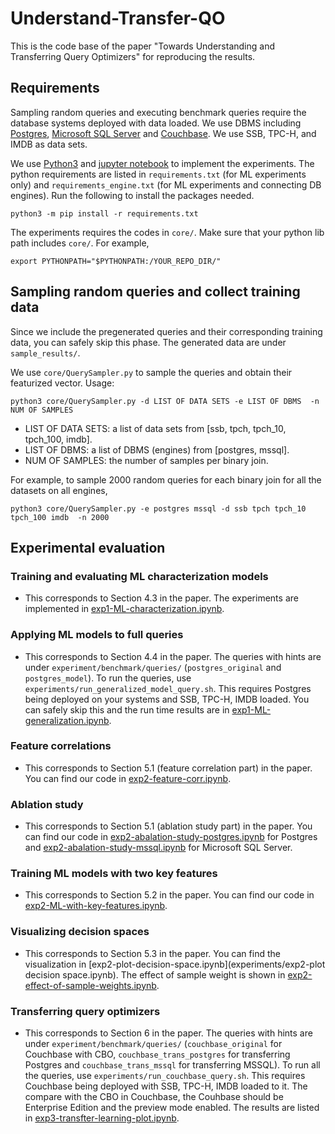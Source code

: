 # Understand-Transfer-QO

<!-- Code cleaning is in procedure. Cleaned version will be available before May 7. -->

This is the code base of the paper "Towards Understanding and Transferring Query Optimizers" for reproducing the results. 

## Requirements
Sampling random queries and executing benchmark queries require the database systems deployed with data loaded. We use DBMS including [Postgres](), [Microsoft SQL Server]() and [Couchbase](). We use SSB, TPC-H, and IMDB as data sets.

We use [Python3]() and [jupyter notebook]() to implement the experiments. The python requirements are listed in `requirements.txt` (for ML experiments only) and `requirements_engine.txt` (for ML experiments and connecting DB engines). Run the following to install the packages needed.

```python3 -m pip install -r requirements.txt``` 

The experiments requires the codes in `core/`. Make sure that your python lib path includes `core/`. For example, 

```export PYTHONPATH="$PYTHONPATH:/YOUR_REPO_DIR/"```


## Sampling random queries and collect training data
Since we include the pregenerated queries and their corresponding training data, you can safely skip this phase. The generated data are under `sample_results/`. 

We use `core/QuerySampler.py` to sample the queries and obtain their featurized vector.  Usage: 

```
python3 core/QuerySampler.py -d LIST OF DATA SETS -e LIST OF DBMS  -n NUM OF SAMPLES
```

* LIST OF DATA SETS: a list of data sets from [ssb, tpch, tpch_10, tpch_100, imdb].
* LIST OF DBMS: a list of DBMS (engines) from [postgres, mssql].
* NUM OF SAMPLES: the number of samples per binary join.

For example, to sample 2000 random queries for each binary join for all the datasets on all engines,

```
python3 core/QuerySampler.py -e postgres mssql -d ssb tpch tpch_10 tpch_100 imdb  -n 2000
```

## Experimental evaluation 

### Training and evaluating ML characterization models
* This corresponds to Section 4.3 in the paper. The experiments are implemented in [exp1-ML-characterization.ipynb](experiments/exp1-ML-characterization.ipynb).

### Applying ML models to full queries
* This corresponds to Section 4.4 in the paper. The queries with hints are under `experiment/benchmark/queries/` (`postgres_original` and `postgres_model`). To run the queries, use `experiments/run_generalized_model_query.sh`. This requires Postgres being deployed on your systems and SSB, TPC-H, IMDB loaded. You can safely skip this and the run time results are in [exp1-ML-generalization.ipynb](experiments/exp1-ML-generalization.ipynb).

### Feature correlations
* This corresponds to Section 5.1 (feature correlation part) in the paper. You can find our code in [exp2-feature-corr.ipynb](experiments/exp2-feature-corr.ipynb).

### Ablation study
* This corresponds to Section 5.1 (ablation study part) in the paper. You can find our code in [exp2-abalation-study-postgres.ipynb](experiments/exp2-abalation-study-postgres.ipynb) for Postgres and [exp2-abalation-study-mssql.ipynb](experiments/exp2-abalation-study-mssql.ipynb) for Microsoft SQL Server.

### Training ML models with two key features
* This corresponds to Section 5.2 in the paper. You can find our code in [exp2-ML-with-key-features.ipynb](experiments/exp2-ML-with-key-features.ipynb).


### Visualizing decision spaces
* This corresponds to Section 5.3 in the paper. You can find the visualization in [exp2-plot-decision-space.ipynb](experiments/exp2-plot decision space.ipynb). The effect of sample weight is shown in [exp2-effect-of-sample-weights.ipynb](experiments/exp2-effect-of-sample-weights.ipynb).

### Transferring query optimizers
* This corresponds to Section 6 in the paper. The queries with hints are under `experiment/benchmark/queries/` (`couchbase_original` for Couchbase with CBO, `couchbase_trans_postgres` for transferring Postgres and `couchbase_trans_mssql` for transferring MSSQL). To run all the queries, use `experiments/run_couchbase_query.sh`. This requires Couchbase being deployed with SSB, TPC-H, IMDB loaded to it. The compare with the CBO in Couchbase, the Couhbase should be Enterprise Edition and the preview mode enabled. The results are listed in [exp3-transfter-learning-plot.ipynb](experiments/exp3-transfter-learning-plot.ipynb).
